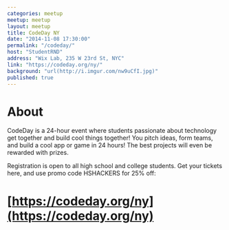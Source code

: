 ```yaml
---
categories: meetup
meetup: meetup
layout: meetup
title: CodeDay NY
date: "2014-11-08 17:30:00"
permalink: "/codeday/"
host: "StudentRND"
address: "Wix Lab, 235 W 23rd St, NYC"
link: "https://codeday.org/ny/"
background: "url(http://i.imgur.com/nw9uCfI.jpg)"
published: true
---
```


# About

CodeDay is a 24-hour event where students passionate about technology get together and build cool things together! You pitch ideas, form teams, and build a cool app or game in 24 hours! The best projects will even be rewarded with prizes.

Registration is open to all high school and college students. Get your tickets here, and use promo code HSHACKERS for 25% off:

# [https://codeday.org/ny](https://codeday.org/ny)

